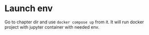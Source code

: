 # Launch env

Go to chapter dir and use `docker compose up` from it. It will run docker project with jupyter container with needed env.
